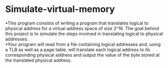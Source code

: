 # Simulate-virtual-memory
•This program consists of writing a program that translates logical to physical address for a virtual address space of size 2^16. The goal behind this project is to simulate the steps involved in translating logical to physical addresses.  
•Your program will read from a file containing logical addresses and, using a TLB as well as a page table, will translate each logical address to its corresponding physical address and output the value of the byte stored at the translated physical address. 
